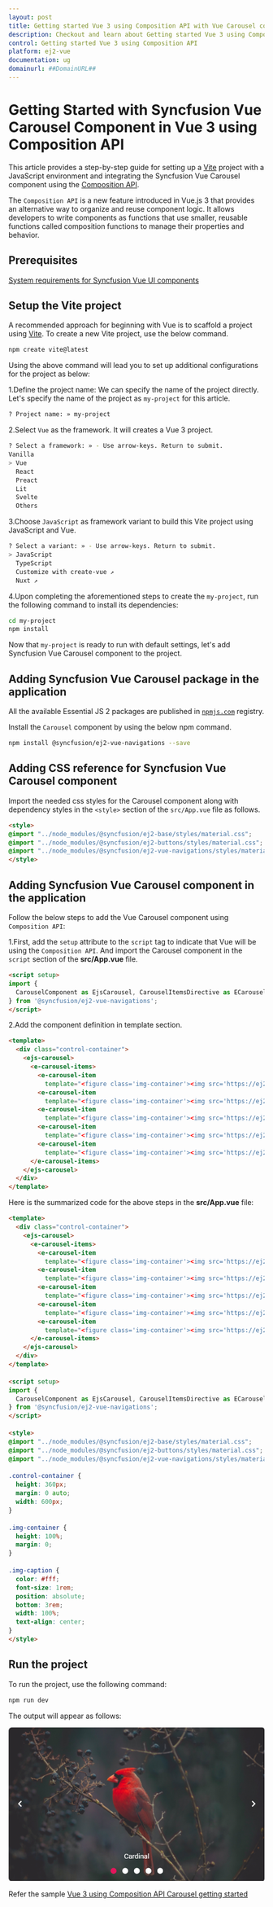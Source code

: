 ```yaml
---
layout: post
title: Getting started Vue 3 using Composition API with Vue Carousel component | Syncfusion
description: Checkout and learn about Getting started Vue 3 using Composition API with Vue Carousel component of Syncfusion Essential JS 2 and more details.
control: Getting started Vue 3 using Composition API
platform: ej2-vue
documentation: ug
domainurl: ##DomainURL##
---
```


# Getting Started with Syncfusion Vue Carousel Component in Vue 3 using Composition API

This article provides a step-by-step guide for setting up a [Vite](https://vitejs.dev/) project with a JavaScript environment and integrating the Syncfusion Vue Carousel component using the [Composition API](https://vuejs.org/guide/introduction.html#composition-api).

The `Composition API` is a new feature introduced in Vue.js 3 that provides an alternative way to organize and reuse component logic. It allows developers to write components as functions that use smaller, reusable functions called composition functions to manage their properties and behavior.

## Prerequisites

[System requirements for Syncfusion Vue UI components](../system-requirements)

## Setup the Vite project

A recommended approach for beginning with Vue is to scaffold a project using [Vite](https://vitejs.dev/). To create a new Vite project, use the below command.

```bash
npm create vite@latest
```

Using the above command will lead you to set up additional configurations for the project as below:

1.Define the project name: We can specify the name of the project directly. Let's specify the name of the project as `my-project` for this article.

```bash
? Project name: » my-project
```

2.Select `Vue` as the framework. It will creates a Vue 3 project.

```bash
? Select a framework: » - Use arrow-keys. Return to submit.
Vanilla
> Vue
  React
  Preact
  Lit
  Svelte
  Others
```

3.Choose `JavaScript` as framework variant to build this Vite project using JavaScript and Vue.

```bash
? Select a variant: » - Use arrow-keys. Return to submit.
> JavaScript
  TypeScript
  Customize with create-vue ↗
  Nuxt ↗
```

4.Upon completing the aforementioned steps to create the `my-project`, run the following command to install its dependencies:

```bash
cd my-project
npm install
```
Now that `my-project` is ready to run with default settings, let's add Syncfusion Vue Carousel component to the project.

## Adding Syncfusion Vue Carousel package in the application

All the available Essential JS 2 packages are published in [`npmjs.com`](https://www.npmjs.com/~syncfusionorg) registry.

Install the `Carousel` component by using the below npm command.

```bash
npm install @syncfusion/ej2-vue-navigations --save
```

## Adding CSS reference for Syncfusion Vue Carousel component

Import the needed css styles for the Carousel component along with dependency styles in the `<style>` section of the `src/App.vue` file as follows.

```html
<style>
@import "../node_modules/@syncfusion/ej2-base/styles/material.css";
@import "../node_modules/@syncfusion/ej2-buttons/styles/material.css";
@import "../node_modules/@syncfusion/ej2-vue-navigations/styles/material.css";
</style>
```

## Adding Syncfusion Vue Carousel component in the application

Follow the below steps to add the Vue Carousel component using `Composition API`:

1.First, add the `setup` attribute to the `script` tag to indicate that Vue will be using the `Composition API`. And import the Carousel component in the `script` section of the **src/App.vue** file.

```html
<script setup>
import {
  CarouselComponent as EjsCarousel, CarouselItemsDirective as ECarouselItems, CarouselItemDirective as ECarouselItem
} from '@syncfusion/ej2-vue-navigations';
</script>
```
   
2.Add the component definition in template section.

```html
<template>
  <div class="control-container">
    <ejs-carousel>
      <e-carousel-items>
        <e-carousel-item
          template="<figure class='img-container'><img src='https://ej2.syncfusion.com/products/images/carousel/cardinal.png' alt='cardinal' style='height:100%;width:100%;' /><figcaption class='img-caption'>Cardinal</figcaption></figure"></e-carousel-item>
        <e-carousel-item
          template="<figure class='img-container'><img src='https://ej2.syncfusion.com/products/images/carousel/hunei.png' alt='kingfisher' style='height:100%;width:100%;' /><figcaption class='img-caption'>Kingfisher</figcaption></figure>"></e-carousel-item>
        <e-carousel-item
          template="<figure class='img-container'><img src='https://ej2.syncfusion.com/products/images/carousel/costa-rica.png' alt='keel-billed-toucan' style='height:100%;width:100%;' /><figcaption class='img-caption'>Keel-billed-toucan</figcaption></figure>"></e-carousel-item>
        <e-carousel-item
          template="<figure class='img-container'><img src='https://ej2.syncfusion.com/products/images/carousel/kaohsiung.png' alt='yellow-warbler' style='height:100%;width:100%;' /><figcaption class='img-caption'>Yellow-warbler</figcaption></figure>"></e-carousel-item>
        <e-carousel-item
          template="<figure class='img-container'><img src='https://ej2.syncfusion.com/products/images/carousel/bee-eater.png' alt='bee-eater' style='height:100%;width:100%;' /><figcaption class='img-caption'>Bee-eater</figcaption></figure>"></e-carousel-item>
      </e-carousel-items>
    </ejs-carousel>
  </div>
</template>
```

Here is the summarized code for the above steps in the **src/App.vue** file:

```html
<template>
  <div class="control-container">
    <ejs-carousel>
      <e-carousel-items>
        <e-carousel-item
          template="<figure class='img-container'><img src='https://ej2.syncfusion.com/products/images/carousel/cardinal.png' alt='cardinal' style='height:100%;width:100%;' /><figcaption class='img-caption'>Cardinal</figcaption></figure"></e-carousel-item>
        <e-carousel-item
          template="<figure class='img-container'><img src='https://ej2.syncfusion.com/products/images/carousel/hunei.png' alt='kingfisher' style='height:100%;width:100%;' /><figcaption class='img-caption'>Kingfisher</figcaption></figure>"></e-carousel-item>
        <e-carousel-item
          template="<figure class='img-container'><img src='https://ej2.syncfusion.com/products/images/carousel/costa-rica.png' alt='keel-billed-toucan' style='height:100%;width:100%;' /><figcaption class='img-caption'>Keel-billed-toucan</figcaption></figure>"></e-carousel-item>
        <e-carousel-item
          template="<figure class='img-container'><img src='https://ej2.syncfusion.com/products/images/carousel/kaohsiung.png' alt='yellow-warbler' style='height:100%;width:100%;' /><figcaption class='img-caption'>Yellow-warbler</figcaption></figure>"></e-carousel-item>
        <e-carousel-item
          template="<figure class='img-container'><img src='https://ej2.syncfusion.com/products/images/carousel/bee-eater.png' alt='bee-eater' style='height:100%;width:100%;' /><figcaption class='img-caption'>Bee-eater</figcaption></figure>"></e-carousel-item>
      </e-carousel-items>
    </ejs-carousel>
  </div>
</template>

<script setup>
import {
  CarouselComponent as EjsCarousel, CarouselItemsDirective as ECarouselItems, CarouselItemDirective as ECarouselItem
} from '@syncfusion/ej2-vue-navigations';
</script>

<style>
@import "../node_modules/@syncfusion/ej2-base/styles/material.css";
@import "../node_modules/@syncfusion/ej2-buttons/styles/material.css";
@import "../node_modules/@syncfusion/ej2-vue-navigations/styles/material.css";

.control-container {
  height: 360px;
  margin: 0 auto;
  width: 600px;
}

.img-container {
  height: 100%;
  margin: 0;
}

.img-caption {
  color: #fff;
  font-size: 1rem;
  position: absolute;
  bottom: 3rem;
  width: 100%;
  text-align: center;
}
</style>
```

## Run the project

To run the project, use the following command:

```bash
npm run dev
```

The output will appear as follows:

![vue3-js-composition](./images/vue3-composition-carousel.png)

Refer the sample [Vue 3 using Composition API Carousel getting started](https://github.com/SyncfusionExamples/vue3-schedule-getting-started)